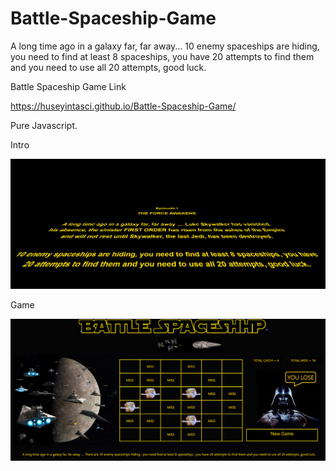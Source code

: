# Battle-Spaceship-Game

A long time ago in a galaxy far, far away... 10 enemy spaceships are hiding, you need to find at least 8 spaceships, you have 20 attempts to
      find them and you need to use all 20 attempts, good luck.

Battle Spaceship Game Link

https://huseyintasci.github.io/Battle-Spaceship-Game/

Pure Javascript.


Intro

![alt text](https://github.com/HUSEYINTASCI/Battle-Spaceship-Game/blob/master/assets/images/B_intro.PNG)


Game 

![alt text](https://github.com/HUSEYINTASCI/Battle-Spaceship-Game/blob/master/assets/images/B_G.PNG)
